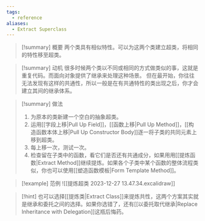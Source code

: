 ```yaml
---
tags:
  - reference
aliases:
  - Extract Superclass
---
```

> [!summary] 概要
> 两个类具有相似特性。可以为这两个类建立超类，将相同的特性移至超类。

> [!summary] 动机
> 很多时候两个类以不同或相同的方式做类似的事，这就是重复代码。而面向对象提供了继承来处理这种场景。
> 但在最开始，你往往无法发现有这样的共通性，所以一般是在有共通特性的类出现之后，你才会建立其间的继承体系。

> [!summary] 做法
> 1. 为原本的类新建一个空白的抽象超类。
> 2. 运用[[字段上移|Pull Up Field]]，[[函数上移|Pull Up Method]]，[[构造函数本体上移|Pull Up Constructor Body]]逐一将子类的共同元素上移到超类。
> 3. 每上移一次，测试一次。
> 4. 检查留在子类中的函数，看它们是否还有共通成分，如果用用[[提炼函数|Extract Method]]继续提炼。如果各个子类中某个函数的整体流程类似，你也可以使用[[塑造函数模板|Form Template Method]]。

> [!example] 范例
> ![[提炼超类 2023-12-27 13.47.34.excalidraw]]

> [!hint]
> 也可以选择[[提炼类|Extract Class]]来提炼共性，这两个方案其实就是继承和委托之间的选择。如果你选错了，还有[[以委托取代继承|Replace Inheritance with Delegation]]这瓶后悔药。